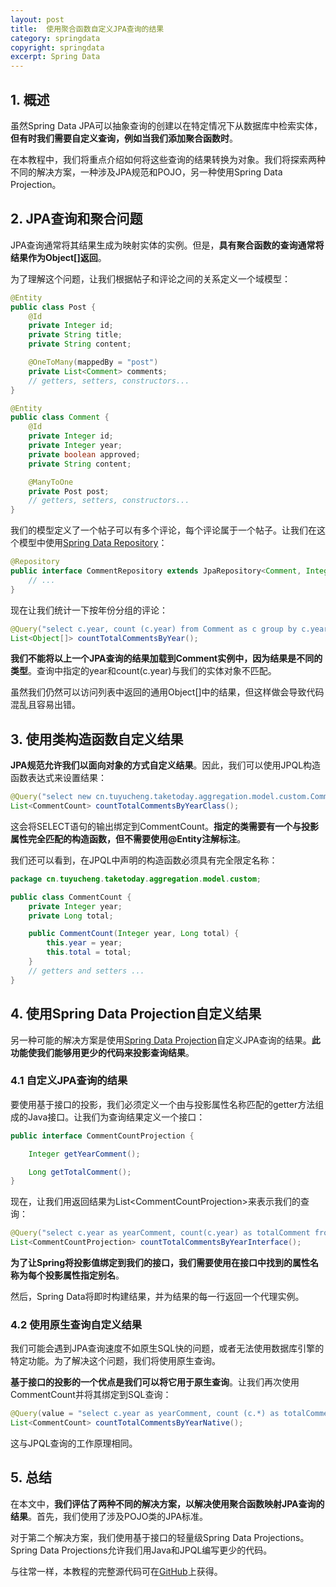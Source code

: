```yaml
---
layout: post
title:  使用聚合函数自定义JPA查询的结果
category: springdata
copyright: springdata
excerpt: Spring Data
---
```


## 1. 概述

虽然Spring Data JPA可以抽象查询的创建以在特定情况下从数据库中检索实体，**但有时我们需要自定义查询，例如当我们添加聚合函数时**。

在本教程中，我们将重点介绍如何将这些查询的结果转换为对象。我们将探索两种不同的解决方案，一种涉及JPA规范和POJO，另一种使用Spring Data Projection。

## 2. JPA查询和聚合问题

JPA查询通常将其结果生成为映射实体的实例。但是，**具有聚合函数的查询通常将结果作为Object[]返回**。

为了理解这个问题，让我们根据帖子和评论之间的关系定义一个域模型：

```java
@Entity
public class Post {
    @Id
    private Integer id;
    private String title;
    private String content;

    @OneToMany(mappedBy = "post")
    private List<Comment> comments;
    // getters, setters, constructors...
}

@Entity
public class Comment {
    @Id
    private Integer id;
    private Integer year;
    private boolean approved;
    private String content;

    @ManyToOne
    private Post post;
    // getters, setters, constructors...
}
```

我们的模型定义了一个帖子可以有多个评论，每个评论属于一个帖子。让我们在这个模型中使用[Spring Data Repository](https://www.baeldung.com/the-persistence-layer-with-spring-data-jpa)：

```java
@Repository
public interface CommentRepository extends JpaRepository<Comment, Integer> {
    // ...
}
```

现在让我们统计一下按年份分组的评论：

```java
@Query("select c.year, count (c.year) from Comment as c group by c.year order by c.year desc ")
List<Object[]> countTotalCommentsByYear();
```

**我们不能将以上一个JPA查询的结果加载到Comment实例中，因为结果是不同的类型**。查询中指定的year和count(c.year)与我们的实体对象不匹配。

虽然我们仍然可以访问列表中返回的通用Object[]中的结果，但这样做会导致代码混乱且容易出错。

## 3. 使用类构造函数自定义结果

**JPA规范允许我们以面向对象的方式自定义结果**。因此，我们可以使用JPQL构造函数表达式来设置结果：

```java
@Query("select new cn.tuyucheng.taketoday.aggregation.model.custom.CommentCount(c.year, count (c.year)) from Comment as c group by c.year order by c.year desc ")
List<CommentCount> countTotalCommentsByYearClass();
```

这会将SELECT语句的输出绑定到CommentCount。**指定的类需要有一个与投影属性完全匹配的构造函数，但不需要使用@Entity注解标注**。

我们还可以看到，在JPQL中声明的构造函数必须具有完全限定名称：

```java
package cn.tuyucheng.taketoday.aggregation.model.custom;

public class CommentCount {
    private Integer year;
    private Long total;

    public CommentCount(Integer year, Long total) {
        this.year = year;
        this.total = total;
    }
    // getters and setters ...
}
```

## 4. 使用Spring Data Projection自定义结果

另一种可能的解决方案是使用[Spring Data Projection](https://www.baeldung.com/spring-data-jpa-projections)自定义JPA查询的结果。**此功能使我们能够用更少的代码来投影查询结果**。

### 4.1 自定义JPA查询的结果

要使用基于接口的投影，我们必须定义一个由与投影属性名称匹配的getter方法组成的Java接口。让我们为查询结果定义一个接口：

```java
public interface CommentCountProjection {

    Integer getYearComment();

    Long getTotalComment();
}
```

现在，让我们用返回结果为List<CommentCountProjection\>来表示我们的查询：

```java
@Query("select c.year as yearComment, count(c.year) as totalComment from Comment as c group by c.year order by c.year desc ")
List<CommentCountProjection> countTotalCommentsByYearInterface();
```

**为了让Spring将投影值绑定到我们的接口，我们需要使用在接口中找到的属性名称为每个投影属性指定别名**。

然后，Spring Data将即时构建结果，并为结果的每一行返回一个代理实例。

### 4.2 使用原生查询自定义结果

我们可能会遇到JPA查询速度不如原生SQL快的问题，或者无法使用数据库引擎的特定功能。为了解决这个问题，我们将使用原生查询。

**基于接口的投影的一个优点是我们可以将它用于原生查询**。让我们再次使用CommentCount并将其绑定到SQL查询：

```java
@Query(value = "select c.year as yearComment, count (c.*) as totalComment from comment as c group by c.year order by c.year desc ", nativeQuery = true)
List<CommentCount> countTotalCommentsByYearNative();
```

这与JPQL查询的工作原理相同。

## 5. 总结

在本文中，**我们评估了两种不同的解决方案，以解决使用聚合函数映射JPA查询的结果**。首先，我们使用了涉及POJO类的JPA标准。

对于第二个解决方案，我们使用基于接口的轻量级Spring Data Projections。Spring Data Projections允许我们用Java和JPQL编写更少的代码。

与往常一样，本教程的完整源代码可在[GitHub](https://github.com/tuyucheng7/taketoday-tutorial4j/tree/master/spring-data-modules)上获得。